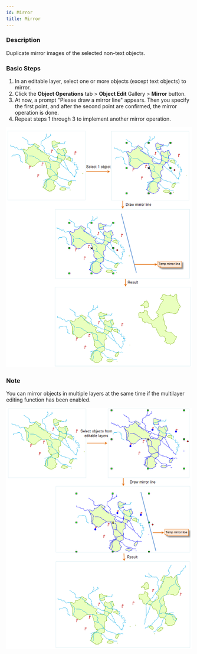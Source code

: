 ```yaml
---
id: Mirror
title: Mirror
---
```

### Description

Duplicate mirror images of the selected non-text objects.

### Basic Steps

  1. In an editable layer, select one or more objects (except text objects) to mirror.
  2. Click the **Object Operations** tab > **Object Edit** Gallery > **Mirror** button. 
  3. At now, a prompt "Please draw a mirror line" appears. Then you specify the first point, and after the second point are confirmed, the mirror operation is done.
  4. Repeat steps 1 through 3 to implement another mirror operation.

![](img/Mirror1.png)  
  
### Note

You can mirror objects in multiple layers at the same time if the multilayer editing function has been enabled.

![](img/Mirror2.png)  
